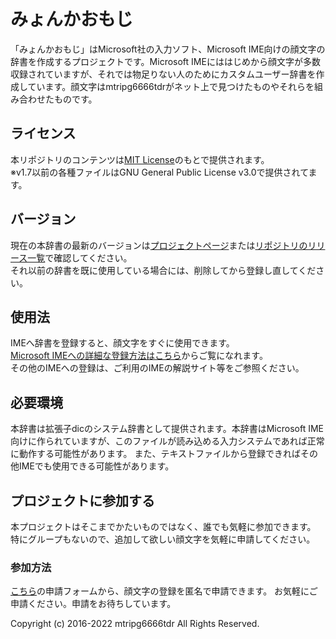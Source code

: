 
# みょんかおもじ
 「みょんかおもじ」はMicrosoft社の入力ソフト、Microsoft IME向けの顔文字の辞書を作成するプロジェクトです。Microsoft IMEにははじめから顔文字が多数収録されていますが、それでは物足りない人のためにカスタムユーザー辞書を作成しています。顔文字はmtripg6666tdrがネット上で見つけたものやそれらを組み合わせたものです。
## ライセンス
本リポジトリのコンテンツは[MIT License](LICENSE)のもとで提供されます。  
※v1.7以前の各種ファイルはGNU General Public License v3.0で提供されてます。
## バージョン
現在の本辞書の最新のバージョンは[プロジェクトページ](https://mtripg6666tdr.github.io/Kaomoji_proj/index.html)または[リポジトリのリリース一覧](https://github.com/mtripg6666tdr/Kaomoji_proj/releases/)で確認してください。  
それ以前の辞書を既に使用している場合には、削除してから登録し直してください。
## 使用法
IMEへ辞書を登録すると、顔文字をすぐに使用できます。  
[Microsoft IMEへの詳細な登録方法はこちら](HowToSetupIME.md)からご覧になれます。  
その他のIMEへの登録は、ご利用のIMEの解説サイト等をご参照ください。

## 必要環境
 本辞書は拡張子dicのシステム辞書として提供されます。本辞書はMicrosoft IME向けに作られていますが、このファイルが読み込める入力システムであれば正常に動作する可能性があります。
 また、テキストファイルから登録できればその他IMEでも使用できる可能性があります。
## プロジェクトに参加する
 本プロジェクトはそこまでかたいものではなく、誰でも気軽に参加できます。
 特にグループもないので、追加して欲しい顔文字を気軽に申請してください。
### 参加方法
 [こちら](https://forms.gle/xFHd98CTpJrs6cN68)の申請フォームから、顔文字の登録を匿名で申請できます。
 お気軽にご申請ください。申請をお待ちしています。


Copyright (c) 2016-2022 mtripg6666tdr All Rights Reserved.
